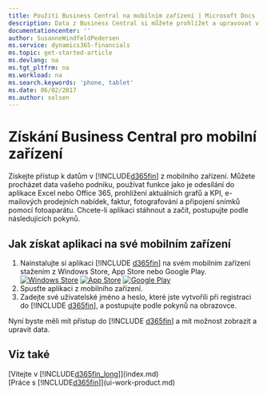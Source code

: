 ```yaml
---
title: Použití Business Central na mobilním zařízení | Microsoft Docs
description: Data z Business Central si můžete prohlížet a upravovat v telefonu nebo tabletu.
documentationcenter: ''
author: SusanneWindfeldPedersen
ms.service: dynamics365-financials
ms.topic: get-started-article
ms.devlang: na
ms.tgt_pltfrm: na
ms.workload: na
ms.search.keywords: 'phone, tablet'
ms.date: 06/02/2017
ms.author: solsen
---
```


# <a name="getting-business-central-on-your-mobile-device"></a>Získání Business Central pro mobilní zařízení
Získejte přístup k datům v [!INCLUDE[d365fin](includes/d365fin_md.md)] z mobilního zařízení. Můžete procházet data vašeho podniku, používat funkce jako je odesílání do aplikace Excel nebo Office 365, prohlížení aktuálních grafů a KPI, e-mailových prodejních nabídek, faktur, fotografování a připojení snímků pomocí fotoaparátu. Chcete-li aplikaci stáhnout a začít, postupujte podle následujících pokynů.

## <a name="to-get-the-app-on-my-mobile-device"></a>Jak získat aplikaci na své mobilním zařízení
1. Nainstalujte si aplikaci [!INCLUDE [d365fin](includes/d365fin_md.md)] na svém mobilním zařízení stažením z Windows Store, App Store nebo Google Play.  
   [![Windows Store](./media/install-mobile-app/windowsstore.png)](http://go.microsoft.com/fwlink/?LinkId=734848)
   [![App Store](./media/install-mobile-app/appstore.png)](http://go.microsoft.com/fwlink/?LinkId=734847) [![Google Play](./media/install-mobile-app/googleplay.png)](http://go.microsoft.com/fwlink/?LinkId=734849)  
2. Spusťte aplikaci z mobilního zařízení.
3. Zadejte své uživatelské jméno a heslo, které jste vytvořili při registraci do [!INCLUDE [d365fin](includes/d365fin_md.md)], a postupujte podle pokynů na obrazovce.

Nyní byste měli mít přístup do [!INCLUDE [d365fin](includes/d365fin_md.md)] a mít možnost zobrazit a upravit data.

## <a name="see-also"></a>Viz také
[Vítejte v [!INCLUDE[d365fin_long](includes/d365fin_long_md.md)]](index.md)  
[Práce s [!INCLUDE[d365fin](includes/d365fin_md.md)]](ui-work-product.md)  
